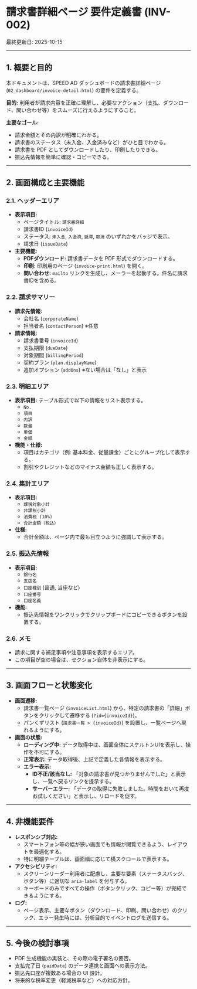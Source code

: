 # 請求書詳細ページ 要件定義書 (INV-002)

最終更新日: 2025-10-15

---

## 1. 概要と目的

本ドキュメントは、SPEED AD ダッシュボードの請求書詳細ページ (`02_dashboard/invoice-detail.html`) の要件を定義する。

**目的:** 利用者が請求内容を正確に理解し、必要なアクション（支払、ダウンロード、問い合わせ等）をスムーズに行えるようにすること。

**主要なゴール:**
- 請求金額とその内訳が明確にわかる。
- 請求書のステータス（未入金、入金済みなど）がひと目でわかる。
- 請求書を PDF としてダウンロードしたり、印刷したりできる。
- 振込先情報を簡単に確認・コピーできる。

---

## 2. 画面構成と主要機能

### 2.1. ヘッダーエリア
- **表示項目:**
  - ページタイトル: `請求書詳細`
  - 請求書ID (`invoiceId`)
  - ステータス: `未入金`, `入金済`, `延滞`, `取消` のいずれかをバッジで表示。
  - 請求日 (`issueDate`)
- **主要機能:**
  - **PDFダウンロード:** 請求書データを PDF 形式でダウンロードする。
  - **印刷:** 印刷用のページ (`invoice-print.html`) を開く。
  - **問い合わせ:** `mailto` リンクを生成し、メーラーを起動する。件名に請求書IDを含める。

### 2.2. 請求サマリー
- **請求先情報:**
  - 会社名 (`corporateName`)
  - 担当者名 (`contactPerson`) ※任意
- **請求情報:**
  - 請求書番号 (`invoiceId`)
  - 支払期限 (`dueDate`)
  - 対象期間 (`billingPeriod`)
  - 契約プラン (`plan.displayName`)
  - 追加オプション (`addOns`) ※ない場合は「なし」と表示

### 2.3. 明細エリア
- **表示項目:** テーブル形式で以下の情報をリスト表示する。
  - `No.`
  - `項目`
  - `内訳`
  - `数量`
  - `単価`
  - `金額`
- **機能・仕様:**
  - 項目はカテゴリ（例: 基本料金、従量課金）ごとにグループ化して表示する。
  - 割引やクレジットなどのマイナス金額も正しく表示する。

### 2.4. 集計エリア
- **表示項目:**
  - `課税対象小計`
  - `非課税小計`
  - `消費税 (10%)`
  - `合計金額（税込）`
- **仕様:**
  - 合計金額は、ページ内で最も目立つように強調して表示する。

### 2.5. 振込先情報
- **表示項目:**
  - `銀行名`
  - `支店名`
  - `口座種別` (普通, 当座など)
  - `口座番号`
  - `口座名義`
- **機能:**
  - 振込先情報をワンクリックでクリップボードにコピーできるボタンを設置する。

### 2.6. メモ
- 請求に関する補足事項や注意事項を表示するエリア。
- この項目が空の場合は、セクション自体を非表示にする。

---

## 3. 画面フローと状態変化

- **画面遷移:**
  - 請求書一覧ページ (`invoiceList.html`) から、特定の請求書の「詳細」ボタンをクリックして遷移する (`?id={invoiceId}`)。
  - パンくずリスト (`請求書一覧 > {invoiceId}`) を設置し、一覧ページへ戻れるようにする。
- **画面の状態:**
  - **ローディング中:** データ取得中は、画面全体にスケルトンUIを表示し、操作を不可にする。
  - **正常表示:** データ取得後、上記で定義した各情報を表示する。
  - **エラー表示:**
    - **ID不正/該当なし:** 「対象の請求書が見つかりませんでした」と表示し、一覧へ戻るリンクを提示する。
    - **サーバーエラー:** 「データの取得に失敗しました。時間をおいて再度お試しください」と表示し、リロードを促す。

---

## 4. 非機能要件

- **レスポンシブ対応:**
  - スマートフォン等の幅が狭い画面でも情報が閲覧できるよう、レイアウトを最適化する。
  - 特に明細テーブルは、画面幅に応じて横スクロールで表示する。
- **アクセシビリティ:**
  - スクリーンリーダー利用者に配慮し、主要な要素（ステータスバッジ、ボタン等）に適切な `aria-label` を付与する。
  - キーボードのみですべての操作（ボタンクリック、コピー等）が完結できるようにする。
- **ログ:**
  - ページ表示、主要なボタン（ダウンロード、印刷、問い合わせ）のクリック、エラー発生時には、分析目的でイベントログを送信する。

---

## 5. 今後の検討事項

- PDF 生成機能の実装と、その際の電子署名の要否。
- 支払完了日 (`paidDate`) のデータ連携と画面への表示方法。
- 振込先口座が複数ある場合の UI 設計。
- 将来的な税率変更（軽減税率など）への対応方針。

